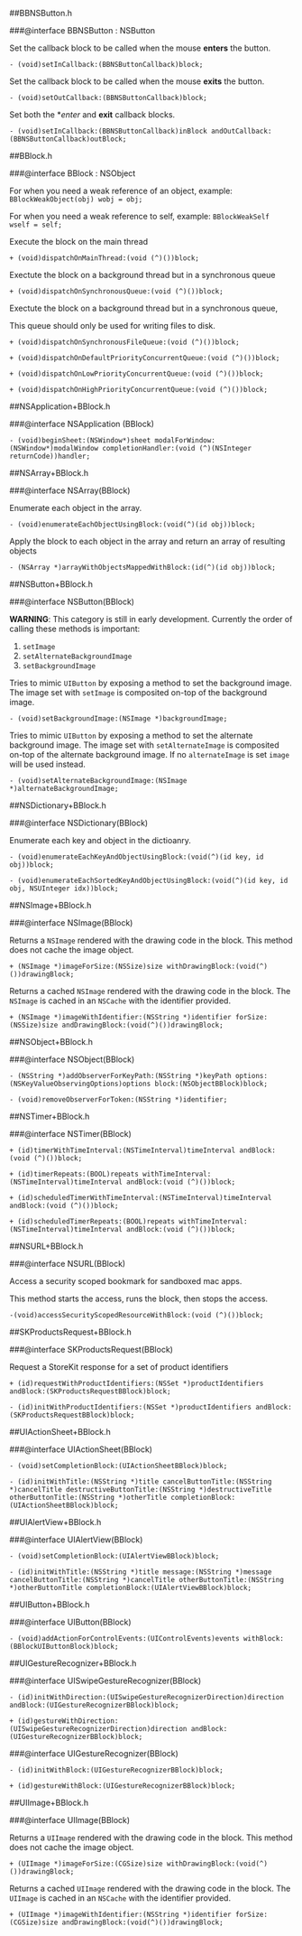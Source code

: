 ##BBNSButton.h

###@interface BBNSButton : NSButton

Set the callback block to be called when the mouse **enters** the button.

```obj-c
- (void)setInCallback:(BBNSButtonCallback)block;
```

Set the callback block to be called when the mouse **exits** the button.

```obj-c
- (void)setOutCallback:(BBNSButtonCallback)block;
```

Set both the **enter* and **exit** callback blocks.

```obj-c
- (void)setInCallback:(BBNSButtonCallback)inBlock andOutCallback:(BBNSButtonCallback)outBlock;
```

##BBlock.h

###@interface BBlock : NSObject

For when you need a weak reference of an object, example: `BBlockWeakObject(obj) wobj = obj;`

For when you need a weak reference to self, example: `BBlockWeakSelf wself = self;`

Execute the block on the main thread

```obj-c
+ (void)dispatchOnMainThread:(void (^)())block;
```

Exectute the block on a background thread but in a synchronous queue

```obj-c
+ (void)dispatchOnSynchronousQueue:(void (^)())block;
```

Exectute the block on a background thread but in a synchronous queue,

This queue should only be used for writing files to disk.

```obj-c
+ (void)dispatchOnSynchronousFileQueue:(void (^)())block;
```

```obj-c
+ (void)dispatchOnDefaultPriorityConcurrentQueue:(void (^)())block;
```

```obj-c
+ (void)dispatchOnLowPriorityConcurrentQueue:(void (^)())block;
```

```obj-c
+ (void)dispatchOnHighPriorityConcurrentQueue:(void (^)())block;
```

##NSApplication+BBlock.h

###@interface NSApplication (BBlock)

```obj-c
- (void)beginSheet:(NSWindow*)sheet modalForWindow:(NSWindow*)modalWindow completionHandler:(void (^)(NSInteger returnCode))handler;
```

##NSArray+BBlock.h

###@interface NSArray(BBlock)

Enumerate each object in the array.

```obj-c
- (void)enumerateEachObjectUsingBlock:(void(^)(id obj))block;
```

Apply the block to each object in the array and return an array of resulting objects

```obj-c
- (NSArray *)arrayWithObjectsMappedWithBlock:(id(^)(id obj))block;
```

##NSButton+BBlock.h

###@interface NSButton(BBlock)

**WARNING**: This category is still in early development.
Currently the order of calling these methods is important:

1. `setImage`
2. `setAlternateBackgroundImage`
3. `setBackgroundImage`

Tries to mimic `UIButton` by exposing a method to set the background image.
The image set with `setImage` is composited on-top of the background image. 

```obj-c
- (void)setBackgroundImage:(NSImage *)backgroundImage;
```

Tries to mimic `UIButton` by exposing a method to set the alternate background image.
The image set with `setAlternateImage` is composited on-top of the alternate background image.
If no `alternateImage` is set `image` will be used instead. 

```obj-c
- (void)setAlternateBackgroundImage:(NSImage *)alternateBackgroundImage;
```

##NSDictionary+BBlock.h

###@interface NSDictionary(BBlock)

Enumerate each key and object in the dictioanry.

```obj-c
- (void)enumerateEachKeyAndObjectUsingBlock:(void(^)(id key, id obj))block;
```

```obj-c
- (void)enumerateEachSortedKeyAndObjectUsingBlock:(void(^)(id key, id obj, NSUInteger idx))block;
```

##NSImage+BBlock.h

###@interface NSImage(BBlock)

Returns a `NSImage` rendered with the drawing code in the block.
This method does not cache the image object. 

```obj-c
+ (NSImage *)imageForSize:(NSSize)size withDrawingBlock:(void(^)())drawingBlock;
```

Returns a cached `NSImage` rendered with the drawing code in the block.
The `NSImage` is cached in an `NSCache` with the identifier provided. 

```obj-c
+ (NSImage *)imageWithIdentifier:(NSString *)identifier forSize:(NSSize)size andDrawingBlock:(void(^)())drawingBlock;
```

##NSObject+BBlock.h

###@interface NSObject(BBlock)

```obj-c
- (NSString *)addObserverForKeyPath:(NSString *)keyPath options:(NSKeyValueObservingOptions)options block:(NSObjectBBlock)block;
```

```obj-c
- (void)removeObserverForToken:(NSString *)identifier;
```

##NSTimer+BBlock.h

###@interface NSTimer(BBlock)

```obj-c
+ (id)timerWithTimeInterval:(NSTimeInterval)timeInterval andBlock:(void (^)())block;
```

```obj-c
+ (id)timerRepeats:(BOOL)repeats withTimeInterval:(NSTimeInterval)timeInterval andBlock:(void (^)())block;
```

```obj-c
+ (id)scheduledTimerWithTimeInterval:(NSTimeInterval)timeInterval andBlock:(void (^)())block;
```

```obj-c
+ (id)scheduledTimerRepeats:(BOOL)repeats withTimeInterval:(NSTimeInterval)timeInterval andBlock:(void (^)())block;
```

##NSURL+BBlock.h

###@interface NSURL(BBlock)

Access a security scoped bookmark for sandboxed mac apps.

This method starts the access, runs the block, then stops the access.

```obj-c
-(void)accessSecurityScopedResourceWithBlock:(void (^)())block;
```

##SKProductsRequest+BBlock.h

###@interface SKProductsRequest(BBlock)

Request a StoreKit response for a set of product identifiers

```obj-c
+ (id)requestWithProductIdentifiers:(NSSet *)productIdentifiers andBlock:(SKProductsRequestBBlock)block;
```

```obj-c
- (id)initWithProductIdentifiers:(NSSet *)productIdentifiers andBlock:(SKProductsRequestBBlock)block;
```

##UIActionSheet+BBlock.h

###@interface UIActionSheet(BBlock)

```obj-c
- (void)setCompletionBlock:(UIActionSheetBBlock)block;
```

```obj-c
- (id)initWithTitle:(NSString *)title cancelButtonTitle:(NSString *)cancelTitle destructiveButtonTitle:(NSString *)destructiveTitle otherButtonTitle:(NSString *)otherTitle completionBlock:(UIActionSheetBBlock)block;
```

##UIAlertView+BBlock.h

###@interface UIAlertView(BBlock)

```obj-c
- (void)setCompletionBlock:(UIAlertViewBBlock)block;
```

```obj-c
- (id)initWithTitle:(NSString *)title message:(NSString *)message cancelButtonTitle:(NSString *)cancelTitle otherButtonTitle:(NSString *)otherButtonTitle completionBlock:(UIAlertViewBBlock)block;
```

##UIButton+BBlock.h

###@interface UIButton(BBlock)

```obj-c
- (void)addActionForControlEvents:(UIControlEvents)events withBlock:(BBlockUIButtonBlock)block;
```

##UIGestureRecognizer+BBlock.h

###@interface UISwipeGestureRecognizer(BBlock)

```obj-c
- (id)initWithDirection:(UISwipeGestureRecognizerDirection)direction andBlock:(UIGestureRecognizerBBlock)block;
```

```obj-c
+ (id)gestureWithDirection:(UISwipeGestureRecognizerDirection)direction andBlock:(UIGestureRecognizerBBlock)block;
```

###@interface UIGestureRecognizer(BBlock)

```obj-c
- (id)initWithBlock:(UIGestureRecognizerBBlock)block;
```

```obj-c
+ (id)gestureWithBlock:(UIGestureRecognizerBBlock)block;
```

##UIImage+BBlock.h

###@interface UIImage(BBlock)

Returns a `UIImage` rendered with the drawing code in the block.
This method does not cache the image object. 

```obj-c
+ (UIImage *)imageForSize:(CGSize)size withDrawingBlock:(void(^)())drawingBlock;
```

Returns a cached `UIImage` rendered with the drawing code in the block.
The `UIImage` is cached in an `NSCache` with the identifier provided. 

```obj-c
+ (UIImage *)imageWithIdentifier:(NSString *)identifier forSize:(CGSize)size andDrawingBlock:(void(^)())drawingBlock;
```

